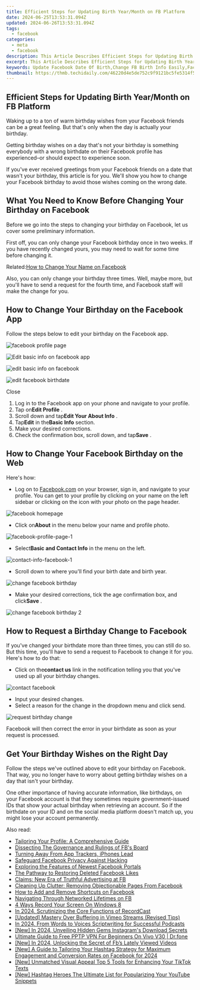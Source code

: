 ```yaml
---
title: Efficient Steps for Updating Birth Year/Month on FB Platform
date: 2024-06-25T13:53:31.094Z
updated: 2024-06-26T13:53:31.094Z
tags:
  - facebook
categories:
  - meta
  - facebook
description: This Article Describes Efficient Steps for Updating Birth Year/Month on FB Platform
excerpt: This Article Describes Efficient Steps for Updating Birth Year/Month on FB Platform
keywords: Update Facebook Date Of Birth,Change FB Birth Info Easily,Facebook Profile Age Update,Revise FB Birthday Details,Updating FB Birthdate Quickly,Simple FB Birthdate Modification,Accurate FB Date Of Birth Editing
thumbnail: https://thmb.techidaily.com/46220d4e5de752c9f9121bc5fe5314f52ef333630dc70248125ef90566a42a71.jpg
---
```


## Efficient Steps for Updating Birth Year/Month on FB Platform

 Waking up to a ton of warm birthday wishes from your Facebook friends can be a great feeling. But that's only when the day is actually your birthday.

 Getting birthday wishes on a day that's not your birthday is something everybody with a wrong birthdate on their Facebook profile has experienced–or should expect to experience soon.

 If you've ever received greetings from your Facebook friends on a date that wasn't your birthday, this article is for you. We'll show you how to change your Facebook birthday to avoid those wishes coming on the wrong date.

## What You Need to Know Before Changing Your Birthday on Facebook

 Before we go into the steps to changing your birthday on Facebook, let us cover some preliminary information.

 First off, you can only change your Facebook birthday once in two weeks. If you have recently changed yours, you may need to wait for some time before changing it.

 Related:[How to Change Your Name on Facebook](https://www.makeuseof.com/tag/change-facebook-name/)

 Also, you can only change your birthday three times. Well, maybe more, but you'll have to send a request for the fourth time, and Facebook staff will make the change for you.

## How to Change Your Birthday on the Facebook App

Follow the steps below to edit your birthday on the Facebook app.

![facebook profile page](https://static1.makeuseofimages.com/wordpress/wp-content/uploads/2021/11/facebook-profile-page.jpg)

![Edit basic info on facebook app](https://static1.makeuseofimages.com/wordpress/wp-content/uploads/2021/11/Edit-basic-info-on-facebook-app.jpg)

![edit basic info on facebook](https://static1.makeuseofimages.com/wordpress/wp-content/uploads/2021/11/edit-basic-info-on-facebook.jpg)

![edit facebook birthdate](https://static1.makeuseofimages.com/wordpress/wp-content/uploads/2021/11/edit-facebook-birthdate.jpg)

Close

1. Log in to the Facebook app on your phone and navigate to your profile.
2. Tap on**Edit Profile** .
3. Scroll down and tap**Edit Your About Info** .
4. Tap**Edit** in the**Basic Info** section.
5. Make your desired corrections.
6. Check the confirmation box, scroll down, and tap**Save** .

## How to Change Your Facebook Birthday on the Web

Here's how:

* Log on to [Facebook.com](https://www.facebook.com/) on your browser, sign in, and navigate to your profile. You can get to your profile by clicking on your name on the left sidebar or clicking on the icon with your photo on the page header.

![facebook homepage](https://static1.makeuseofimages.com/wordpress/wp-content/uploads/2021/11/facebook-homepage.jpg)

* Click on**About** in the menu below your name and profile photo.

![facebook-profile-page-1](https://static1.makeuseofimages.com/wordpress/wp-content/uploads/2021/11/facebook-profile-page-1.JPG)

* Select**Basic and Contact Info** in the menu on the left.

![contact-info-facebook-1](https://static1.makeuseofimages.com/wordpress/wp-content/uploads/2021/11/contact-info-facebook-1.JPG)

* Scroll down to where you'll find your birth date and birth year.

![change facebook birthday](https://static1.makeuseofimages.com/wordpress/wp-content/uploads/2021/11/change-facebook-birthday.JPG)

* Make your desired corrections, tick the age confirmation box, and click**Save** .

![change facebook birthday 2](https://static1.makeuseofimages.com/wordpress/wp-content/uploads/2021/11/change-facebook-birthday-2.JPG)

## How to Request a Birthday Change to Facebook

 If you've changed your birthdate more than three times, you can still do so. But this time, you'll have to send a request to Facebook to change it for you. Here's how to do that:

* Click on the**contact us** link in the notification telling you that you've used up all your birthday changes.

![contact facebook](https://static1.makeuseofimages.com/wordpress/wp-content/uploads/2021/11/contact-facebook.JPG)

* Input your desired changes.
* Select a reason for the change in the dropdown menu and click send.

![request birthday change](https://static1.makeuseofimages.com/wordpress/wp-content/uploads/2021/11/request-birthday-change.JPG)

 Facebook will then correct the error in your birthdate as soon as your request is processed.

## Get Your Birthday Wishes on the Right Day

 Follow the steps we've outlined above to edit your birthday on Facebook. That way, you no longer have to worry about getting birthday wishes on a day that isn't your birthday.

 One other importance of having accurate information, like birthdays, on your Facebook account is that they sometimes require government-issued IDs that show your actual birthday when retrieving an account. So if the birthdate on your ID and on the social media platform doesn't match up, you might lose your account permanently.


<ins class="adsbygoogle"
     style="display:block"
     data-ad-format="autorelaxed"
     data-ad-client="ca-pub-7571918770474297"
     data-ad-slot="1223367746"></ins>



<ins class="adsbygoogle"
     style="display:block"
     data-ad-client="ca-pub-7571918770474297"
     data-ad-slot="8358498916"
     data-ad-format="auto"
     data-full-width-responsive="true"></ins>

<span class="atpl-alsoreadstyle">Also read:</span>
<div><ul>
<li><a href="https://facebook.techidaily.com/tailoring-your-profile-a-comprehensive-guide/"><u>Tailoring Your Profile: A Comprehensive Guide</u></a></li>
<li><a href="https://facebook.techidaily.com/dissecting-the-governance-and-rulings-of-fbs-board/"><u>Dissecting The Governance and Rulings of FB's Board</u></a></li>
<li><a href="https://facebook.techidaily.com/turning-away-from-app-trackers-iphones-lead/"><u>Turning Away From App Trackers, iPhones Lead</u></a></li>
<li><a href="https://facebook.techidaily.com/safeguard-facebook-privacy-against-hacking/"><u>Safeguard Facebook Privacy Against Hacking</u></a></li>
<li><a href="https://facebook.techidaily.com/exploring-the-features-of-newest-facebook-portals/"><u>Exploring the Features of Newest Facebook Portals</u></a></li>
<li><a href="https://facebook.techidaily.com/the-pathway-to-restoring-deleted-facebook-likes/"><u>The Pathway to Restoring Deleted Facebook Likes</u></a></li>
<li><a href="https://facebook.techidaily.com/claims-new-era-of-truthful-advertising-at-fb/"><u>Claims: New Era of Truthful Advertising at FB</u></a></li>
<li><a href="https://facebook.techidaily.com/cleaning-up-clutter-removing-objectionable-pages-from-facebook/"><u>Cleaning Up Clutter: Removing Objectionable Pages From Facebook</u></a></li>
<li><a href="https://facebook.techidaily.com/how-to-add-and-remove-shortcuts-on-facebook/"><u>How to Add and Remove Shortcuts on Facebook</u></a></li>
<li><a href="https://facebook.techidaily.com/navigating-through-networked-lifetimes-on-fb/"><u>Navigating Through Networked Lifetimes on FB</u></a></li>
<li><a href="https://remote-screen-capture.techidaily.com/4-ways-record-your-screen-on-windows-8/"><u>4 Ways Record Your Screen On Windows 8</u></a></li>
<li><a href="https://desktop-recording.techidaily.com/in-2024-scrutinizing-the-core-functions-of-recordcast/"><u>In 2024, Scrutinizing the Core Functions of RecordCast</u></a></li>
<li><a href="https://facebook-video-files.techidaily.com/updated-mastery-over-buffering-in-vimeo-streams-revised-tips/"><u>[Updated] Mastery Over Buffering in Vimeo Streams (Revised Tips)</u></a></li>
<li><a href="https://some-techniques.techidaily.com/in-2024-from-words-to-voices-scriptwriting-for-successful-podcasts/"><u>In 2024, From Words to Voices  Scriptwriting for Successful Podcasts</u></a></li>
<li><a href="https://instagram-video-files.techidaily.com/new-in-2024-unveiling-hidden-gems-instagrams-download-secrets/"><u>[New] In 2024, Unveiling Hidden Gems  Instagram's Download Secrets</u></a></li>
<li><a href="https://fake-location.techidaily.com/ultimate-guide-to-free-pptp-vpn-for-beginners-on-vivo-v30-drfone-by-drfone-virtual-android/"><u>Ultimate Guide to Free PPTP VPN For Beginners On Vivo V30 | Dr.fone</u></a></li>
<li><a href="https://facebook-videos.techidaily.com/new-in-2024-unlocking-the-secret-of-fbs-lately-viewed-videos/"><u>[New] In 2024, Unlocking the Secret of Fb’s Lately Viewed Videos</u></a></li>
<li><a href="https://facebook-videos.techidaily.com/new-a-guide-to-tailoring-your-hashtag-strategy-for-maximum-engagement-and-conversion-rates-on-facebook-for-2024/"><u>[New] A Guide to Tailoring Your Hashtag Strategy for Maximum Engagement and Conversion Rates on Facebook for 2024</u></a></li>
<li><a href="https://tiktok-clips.techidaily.com/new-unmatched-visual-appeal-top-5-tools-for-enhancing-your-tiktok-texts/"><u>[New] Unmatched Visual Appeal  Top 5 Tools for Enhancing Your TikTok Texts</u></a></li>
<li><a href="https://youtube-help.techidaily.com/new-hashtag-heroes-the-ultimate-list-for-popularizing-your-youtube-snippets/"><u>[New] Hashtag Heroes  The Ultimate List for Popularizing Your YouTube Snippets</u></a></li>
</ul></div>
